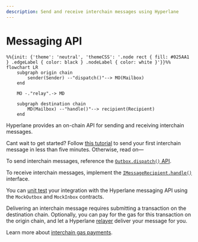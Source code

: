 ```yaml
---
description: Send and receive interchain messages using Hyperlane
---
```


# Messaging API

```mermaid
%%{init: {'theme': 'neutral', 'themeCSS': '.node rect { fill: #025AA1 } .edgeLabel { color: black } .nodeLabel { color: white }'}}%%
flowchart LR
	subgraph origin chain
		sender(Sender) --"dispatch()"--> MO(Mailbox)
	end

	MO -."relay".-> MD

	subgraph destination chain
		MD(Mailbox) --"handle()"--> recipient(Recipient)
	end
```

Hyperlane provides an on-chain API for sending and receiving interchain messages.

Cant wait to get started? Follow [this tutorial](quickstart-tutorial.md) to send your first interchain message in less than five minutes. Otherwise, read on—

To send interchain messages, reference the [`Outbox.dispatch()` API](send.md).

To receive interchain messages, implement the [`IMessageRecipient.handle()`](receive.md) interface.

You can [unit test](unit-testing.md) your integration with the Hyperlane messaging API using the `MockOutbox` and `MockInbox` contracts.

Delivering an interchain message requires submitting a transaction on the destination chain. Optionally, you can pay for the gas for this transaction on the origin chain, and let a Hyperlane [relayer](../../protocol/agents/relayer.md) deliver your message for you.

Learn more about [interchain gas payments](gas.md).
